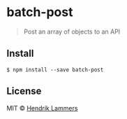 # batch-post

> Post an array of objects to an API


## Install

```
$ npm install --save batch-post
```


## License

MIT © [Hendrik Lammers](http://github.com/hendriklammers)
